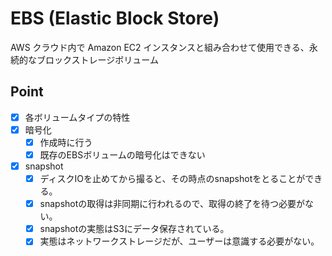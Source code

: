 # EBS (Elastic Block Store)
AWS クラウド内で Amazon EC2 インスタンスと組み合わせて使用できる、永続的なブロックストレージボリューム

## Point
- [X] 各ボリュームタイプの特性
- [X] 暗号化
  - [X] 作成時に行う
  - [X] 既存のEBSボリュームの暗号化はできない
- [X] snapshot
  - [X] ディスクIOを止めてから撮ると、その時点のsnapshotをとることができる。
  - [X] snapshotの取得は非同期に行われるので、取得の終了を待つ必要がない。
  - [X] snapshotの実態はS3にデータ保存されている。
  - [X] 実態はネットワークストレージだが、ユーザーは意識する必要がない。
